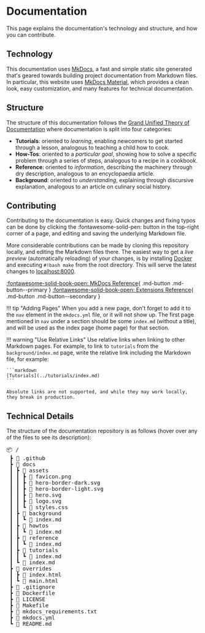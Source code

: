 # Documentation
This page explains the documentation's technology and structure, and how you can contribute.

## Technology
This documentation uses [MkDocs](https://www.mkdocs.org/), a fast and simple static site generated that's geared towards building project documentation from Markdown files. In particular, this website uses [MkDocs Material](https://squidfunk.github.io/mkdocs-material/), which provides a clean look, easy customization, and many features for technical documentation.


## Structure
The structure of this documentation follows the [Grand Unified Theory of Documentation](https://documentation.divio.com/) where documentation is split into four categories:

* **Tutorials**: oriented to *learning*, enabling newcomers to get started through a lesson, analogous to teaching a child how to cook.
* **How-Tos**: oriented to a *particular goal*, showing how to solve a specific problem through a series of steps, analogous to a recipe in a cookbook.
* **Reference**: oriented to *information*, describing the machinery through dry description, analogous to an encyclopaedia article.
* **Background**: oriented to *understanding*, explaining through discursive explanation, analogous to an article on culinary social history.


## Contributing
Contributing to the documentation is easy. Quick changes and fixing typos can be done by clicking the :fontawesome-solid-pen: button in the top-right corner of a page, and editing and saving the underlying Markdown file.

More considerable contributions can be made by cloning this repository locally, and editing the Markdown files there. The easiest way to get a _live preview_ (automatically reloading) of your changes, is by installing [Docker](https://www.docker.com/) and executing `#!bash make` from the root directory. This will serve the latest changes to [localhost:8000](http://localhost:8000/).

[:fontawesome-solid-book-open: MkDocs Reference](https://squidfunk.github.io/mkdocs-material/reference/abbreviations/){ .md-button .md-button--primary }
[:fontawesome-solid-book-open: Extensions Reference](https://facelessuser.github.io/pymdown-extensions/extensions/arithmatex/){ .md-button .md-button--secondary }


!!! tip "Adding Pages"
    When you add a new page, don't forget to add it to the `nav` element in the `mkdocs.yml` file, or it will not show up.
    The first page mentioned in `nav` under a section should be some `index.md` (without a title), and will be used as the index page (home page) for that section.

!!! warning "Use Relative Links"
    Use relative links when linking to other Markdown pages. For example, to link to `tutorials` from the `background/index.md` page, write the relative link including the Markdown file, for example:

    ```markdown
    [Tutorials](../tutorials/index.md)
    ```

    Absolute links are not supported, and while they may work locally, they break in production.
    

## Technical Details
The structure of the documentation repository is as follows (hover over any of the files to see its description):

<pre>
📦 /
 ┣ <span title="GitHub CI workflows">📁 .github</span>
 ┣ <span title="Documentation files">📂 docs</span>
 ┃ ┣ <span title="Images, stylesheets, and JavaScript">📂 assets</span>
 ┃ ┃ ┣ <span title="Icon shown in the browser tab">📜 favicon.png</span>
 ┃ ┃ ┣ <span title="Border on the Hero page (dark mode)">📜 hero-border-dark.svg</span>
 ┃ ┃ ┣ <span title="Border on the Hero page (light mode)">📜 hero-border-light.svg</span>
 ┃ ┃ ┣ <span title="Logo shown on the hero page">📜 hero.svg</span>
 ┃ ┃ ┣ <span title="Logo shown in the top bar">📜 logo.svg</span>
 ┃ ┃ ┗ <span title="Extra and overriding CSS styles">📜 styles.css</span>
 ┃ ┣ <span title="Background pages">📂 background</span>
 ┃ ┃ ┗ <span title="Background home page">📜 index.md</span>
 ┃ ┣ <span title="How-Tos pages">📂 howtos</span>
 ┃ ┃ ┗ <span title="How-Tos home page">📜 index.md</span>
 ┃ ┣ <span title="References pages">📂 reference</span>
 ┃ ┃ ┗ <span title="References home page">📜 index.md</span>
 ┃ ┣ <span title="Tutorials pages">📂 tutorials</span>
 ┃ ┃ ┗ <span title="Tutorials home page">📜 index.md</span>
 ┃ ┗ <span title="Hero page (home page)">📜 index.md</span>
 ┣ <span title="Theme overrides">📁 overrides</span>
 ┃ ┣ <span title="Hero template page (home page)">📜 index.html</span>
 ┃ ┗ <span title="Main template page (with metadata)">📜 main.html</span>
 ┣ <span title="Git ignore">📜 .gitignore</span>
 ┣ <span title="Dockerfile">📜 Dockerfile</span>
 ┣ <span title="License">📜 LICENSE</span>
 ┣ <span title="Makefile">📜 Makefile</span>
 ┣ <span title="MkDocs Python Requirements">📜 mkdocs_requirements.txt</span>
 ┣ <span title="MkDocs configuration">📜 mkdocs.yml</span>
 ┗ <span title="Readme">📜 README.md</span>
</pre>
